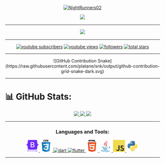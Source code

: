 <p align="center">
  <a href="https://github.com/NightRunners02">
    <img src="https://github.com/user-attachments/assets/93f8da92-9fdd-4da5-b65e-924e56d12b29" height="120px" widht="180px"alt="NightRunners02" /></a>
</p>

<p align="center">
  <!-- Typing SVG by DenverCoder1 - https://github.com/DenverCoder1/readme-typing-svg -->
  <a href="https://github.com/NightRunners02/readme-typing-svg">
    <img src="https://readme-typing-svg.demolab.com/?lines=Full-stack%20web%20and%20app%20developer;Experienced%20UI%2FUX%20Designer;10%2B%20years%20of%20coding%20experience;Always%20learning%20new%20things&font=Fira%20Code&center=true&width=440&height=45&color=f75c7e&vCenter=true&pause=1000&size=22" /></a>
</p>

---

<p align="center">
<img height="20em" src="https://visitcount.itsvg.in/api?id=NightRunners02&icon=0&color=0"/>

---

   <p align="center">
      <a href="https://www.youtube.com/@khairyzhafran7018?sub_confirmation=1">
         <img alt="youtube subscribers" title="Subscribe to my YouTube channel" src="https://custom-icon-badges.demolab.com/youtube/channel/subscribers/UC2F50DJx-9BiVKXNdLQJqHQ?color=%23E05D44&label=SUBSCRIBE&logo=video&logoColor=white&style=for-the-badge&labelColor=CE4630"/></a> 
      <a href="https://www.youtube.com/@khairyzhafran7018">
         <img alt="youtube views" title="YouTube views" src="https://custom-icon-badges.demolab.com/youtube/channel/views/UC2F50DJx-9BiVKXNdLQJqHQ?color=%23E1AD0E&logo=eye&logoColor=white&style=for-the-badge&labelColor=C79600"/></a> 
      <a href="https://github.com/NightRunners02?tab=followers">
         <img alt="followers" title="Follow me on Github" src="https://custom-icon-badges.demolab.com/github/followers/NightRunners02?color=236ad3&labelColor=1155ba&style=for-the-badge&logo=person-add&label=Follow&logoColor=white"/></a>
      <a href="https://github.com/NightRunners02?tab=repositories&sort=stargazers">
         <img alt="total stars" title="Total stars on GitHub" src="https://custom-icon-badges.demolab.com/github/stars/NightRunners02?color=55960c&style=for-the-badge&labelColor=488207&logo=star"/></a>
   </p>

---

<p align="center">
![GitHub Contribution Snake](https://raw.githubusercontent.com/platane/snk/output/github-contribution-grid-snake-dark.svg)

---

# 📊 GitHub Stats:
<div align="center">
  <p align="center">
  <a href="https://github.com/Fallid">
    <img height="180em" src="https://github-readme-stats.vercel.app/api?username=NightRunners02&theme=vue-dark&hide_border=true&include_all_commits=false&count_private=false"/>
    <img height="180em" src="https://github-readme-stats.vercel.app/api/top-langs/?username=NightRunners02&theme=vue-dark&hide_border=true&include_all_commits=false&count_private=false&layout=compact"/>
    <img height="180em" src="https://github-readme-streak-stats.herokuapp.com/?user=NightRunners02&theme=vue-dark&hide_border=true"/>
  </a>    
  </p>
</div>

---

<h3 align="center"> Languages and Tools:</h3>
<p align="center"> <a href="https://getbootstrap.com" target="_blank" rel="noreferrer"> <img src="https://raw.githubusercontent.com/devicons/devicon/master/icons/bootstrap/bootstrap-plain-wordmark.svg" alt="bootstrap" width="40" height="40"/> </a> <a href="https://www.w3schools.com/css/" target="_blank" rel="noreferrer"> <img src="https://raw.githubusercontent.com/devicons/devicon/master/icons/css3/css3-original-wordmark.svg" alt="css3" width="40" height="40"/> </a> <a href="https://dart.dev" target="_blank" rel="noreferrer"> <img src="https://www.vectorlogo.zone/logos/dartlang/dartlang-icon.svg" alt="dart" width="40" height="40"/> </a> <a href="https://flutter.dev" target="_blank" rel="noreferrer"> <img src="https://www.vectorlogo.zone/logos/flutterio/flutterio-icon.svg" alt="flutter" width="40" height="40"/> </a> <a href="https://www.w3.org/html/" target="_blank" rel="noreferrer"> <img src="https://raw.githubusercontent.com/devicons/devicon/master/icons/html5/html5-original-wordmark.svg" alt="html5" width="40" height="40"/> </a> <a href="https://www.java.com" target="_blank" rel="noreferrer"> <img src="https://raw.githubusercontent.com/devicons/devicon/master/icons/java/java-original.svg" alt="java" width="40" height="40"/> </a> <a href="https://developer.mozilla.org/en-US/docs/Web/JavaScript" target="_blank" rel="noreferrer"> <img src="https://raw.githubusercontent.com/devicons/devicon/master/icons/javascript/javascript-original.svg" alt="javascript" width="40" height="40"/> </a> <a href="https://www.python.org" target="_blank" rel="noreferrer"> <img src="https://raw.githubusercontent.com/devicons/devicon/master/icons/python/python-original.svg" alt="python" width="40" height="40"/> </a> </p>

---

